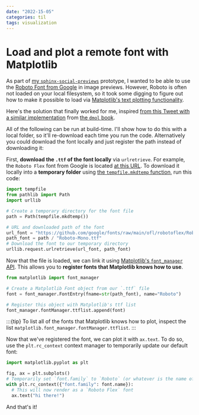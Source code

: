 ```yaml
---
date: "2022-15-05"
categories: til
tags: visualization
---
```


# Load and plot a remote font with Matplotlib

As part of [my `sphinx-social-previews`](https://github.com/choldgraf/sphinx-social-previews) prototype, I wanted to be able to use the [Roboto Font from Google](https://fonts.google.com/specimen/Roboto) in image previews.
However, Roboto is often not loaded on your local filesystem, so it took some digging to figure out how to make it possible to load via [Matplotlib's text plotting functionality](https://matplotlib.org/stable/api/_as_gen/matplotlib.pyplot.text.html).

Here's the solution that finally worked for me, inspired [from this Tweet with a similar implementation](https://matplotlib.org/stable/api/_as_gen/matplotlib.pyplot.text.html) from [the `dmol` book](https://github.com/whitead/dmol-book/blob/master/package/dmol/__init__.py).

All of the following can be run at build-time.
I'll show how to do this with a local folder, so it'll re-download each time you run the code.
Alternatively you could download the font locally and just register the path instead of downloading it:

First, **download the `.ttf` of the font locally** via `urlretrieve`.
For example, the `Roboto Flex` font from Google is located [at this URL](https://github.com/google/fonts/raw/main/ofl/robotoflex/RobotoFlex%5BGRAD%2CXOPQ%2CXTRA%2CYOPQ%2CYTAS%2CYTDE%2CYTFI%2CYTLC%2CYTUC%2Copsz%2Cslnt%2Cwdth%2Cwght%5D.ttf).
To download it locally into a **temporary folder** using [the `tempfile.mkdtemp` function](https://docs.python.org/3/library/tempfile.html#tempfile.mkdtemp), run this code: 

```python
import tempfile
from pathlib import Path
import urllib

# Create a temporary directory for the font file
path = Path(tempfile.mkdtemp())

# URL and downloaded path of the font
url_font = "https://github.com/google/fonts/raw/main/ofl/robotoflex/RobotoFlex%5BGRAD%2CXOPQ%2CXTRA%2CYOPQ%2CYTAS%2CYTDE%2CYTFI%2CYTLC%2CYTUC%2Copsz%2Cslnt%2Cwdth%2Cwght%5D.ttf"
path_font = path / "Roboto-Mono.ttf"
# Download the font to our temporary directory
urllib.request.urlretrieve(url_font, path_font)
```

Now that the file is loaded, we can link it using [Matplotlib's `font_manager` API](https://matplotlib.org/stable/api/font_manager_api.html).
This allows you to **register fonts that Matplotlib knows how to use**.

```python
from matplotlib import font_manager

# Create a Matplotlib Font object from our `.ttf` file
font = font_manager.FontEntry(fname=str(path_font), name="Roboto")

# Register this object with Matplotlib's ttf list
font_manager.fontManager.ttflist.append(font)
```

:::{tip}
To list all of the fonts that Matplotlib knows how to plot, inspect the list `matplotlib.font_manager.fontManager.ttflist`.
:::

Now that we've registered the font, we can plot it with `ax.text`.
To do so, use the `plt.rc_context` context manager to temporarily update our default font:

```python
import matplotlib.pyplot as plt

fig, ax = plt.subplots()
# Temporarily set `font.family` to `Roboto` (or whatever is the name of `font` above)
with plt.rc_context({"font.family": font.name}):
  # This will now render as a `Roboto Flex` font
  ax.text("hi there!")
```

And that's it!

